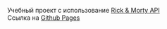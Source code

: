 Учебный проект с использование [Rick & Morty API](https://rickandmortyapi.com/)  
Ссылка на [Github Pages](https://artysmirnov.github.io/rick-and-morty/)  
